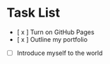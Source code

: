 # Task List

- [ x ] Turn on GitHub Pages  
- [ x ] Outline my portfolio
- [  ] Introduce myself to the world

